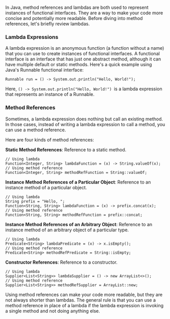 In Java, method references and lambdas are both used to represent instances of functional interfaces. They are a way to make your code more concise and potentially more readable. Before diving into method references, let's briefly review lambdas.

### Lambda Expressions
A lambda expression is an anonymous function (a function without a name) that you can use to create instances of functional interfaces. A functional interface is an interface that has just one abstract method, although it can have multiple default or static methods. Here's a quick example using Java's Runnable functional interface:

    Runnable run = () -> System.out.println("Hello, World!");

Here, `() -> System.out.println("Hello, World!") `is a lambda expression that represents an instance of a Runnable.

### Method References
Sometimes, a lambda expression does nothing but call an existing method. In those cases, instead of writing a lambda expression to call a method, you can use a method reference.

Here are four kinds of method references:

**Static Method References**: Reference to a static method.

    // Using lambda
    Function<Integer, String> lambdaFunction = (x) -> String.valueOf(x);
    // Using method reference
    Function<Integer, String> methodRefFunction = String::valueOf;

**Instance Method References of a Particular Object**: Reference to an instance method of a particular object.

    // Using lambda
    String prefix = "Hello, ";
    Function<String, String> lambdaFunction = (x) -> prefix.concat(x);
    // Using method reference
    Function<String, String> methodRefFunction = prefix::concat;

**Instance Method References of an Arbitrary Object**: Reference to an instance method of an arbitrary object of a particular type.

    // Using lambda
    Predicate<String> lambdaPredicate = (x) -> x.isEmpty();
    // Using method reference
    Predicate<String> methodRefPredicate = String::isEmpty;

**Constructor References**: Reference to a constructor.

    // Using lambda
    Supplier<List<String>> lambdaSupplier = () -> new ArrayList<>();
    // Using method reference
    Supplier<List<String>> methodRefSupplier = ArrayList::new;

Using method references can make your code more readable, but they are not always shorter than lambdas. The general rule is that you can use a method reference in place of a lambda if the lambda expression is invoking a single method and not doing anything else.